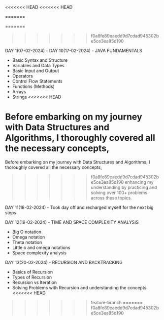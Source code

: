 <<<<<<< HEAD
<<<<<<< HEAD

=======



=======
	
>>>>>>> f0a8fe89eaedd9d7cdad945302be5ce3ea85d190


DAY 1(07-02-2024) - DAY 10(17-02-2024) - JAVA FUNDAMENTALS
- Basic Syntax and Structure
- Variables and Data Types
- Basic Input and Output
- Operators
- Control Flow Statements
- Functions (Methods)
- Arrays
- Strings
<<<<<<< HEAD

Before embarking on my journey with Data Structures and Algorithms, I thoroughly covered all the necessary concepts,
=======
  
Before embarking on my journey with Data Structures and Algorithms, I thoroughly covered all the necessary concepts, 
>>>>>>> f0a8fe89eaedd9d7cdad945302be5ce3ea85d190
enhancing my understanding by practicing and solving over 100+ problems across these topics.

DAY 11(18-02-2024) - Took day off and recharged myself for the next big steps

DAY 12(19-02-2024) - TIME AND SPACE COMPLEXITY ANALYSIS
- Big O notation
- Omega notation
- Theta notation
- Little o and omega notations
- Space complexity analysis

DAY 13(20-02-2024) - RECURSION AND BACKTRACKING
- Basics of Recursion
- Types of Recursion
- Recursion vs Iteration
- Solving Problems with Recursion and understanding the concepts
<<<<<<< HEAD

>>>>>>> feature-branch
=======
>>>>>>> f0a8fe89eaedd9d7cdad945302be5ce3ea85d190

